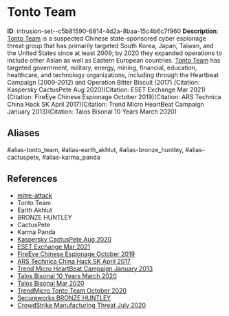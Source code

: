 # Tonto Team

**ID**: intrusion-set--c5b81590-6814-4d2a-8baa-15c4b6c7f960
**Description**: [Tonto Team](https://attack.mitre.org/groups/G0131) is a suspected Chinese state-sponsored cyber espionage threat group that has primarily targeted South Korea, Japan, Taiwan, and the United States since at least 2009; by 2020 they expanded operations to include other Asian as well as Eastern European countries. [Tonto Team](https://attack.mitre.org/groups/G0131) has targeted government, military, energy, mining, financial, education, healthcare, and technology organizations, including through the Heartbeat Campaign (2009-2012) and Operation Bitter Biscuit (2017).(Citation: Kaspersky CactusPete Aug 2020)(Citation: ESET Exchange Mar 2021)(Citation: FireEye Chinese Espionage October 2019)(Citation: ARS Technica China Hack SK April 2017)(Citation: Trend Micro HeartBeat Campaign January 2013)(Citation: Talos Bisonal 10 Years March 2020)

## Aliases
#alias-tonto_team, #alias-earth_akhlut, #alias-bronze_huntley, #alias-cactuspete, #alias-karma_panda

## References
- [mitre-attack](https://attack.mitre.org/groups/G0131)
- Tonto Team
- Earth Akhlut
- BRONZE HUNTLEY
- CactusPete
- Karma Panda
- [Kaspersky CactusPete Aug 2020](https://securelist.com/cactuspete-apt-groups-updated-bisonal-backdoor/97962/)
- [ESET Exchange Mar 2021](https://www.welivesecurity.com/2021/03/10/exchange-servers-under-siege-10-apt-groups/)
- [FireEye Chinese Espionage October 2019](https://www.fireeye.com/content/dam/fireeye-www/summit/cds-2019/presentations/cds19-executive-s08-achievement-unlocked.pdf)
- [ARS Technica China Hack SK April 2017](https://arstechnica.com/information-technology/2017/04/researchers-claim-china-trying-to-hack-south-korea-missile-defense-efforts/)
- [Trend Micro HeartBeat Campaign January 2013](https://www.trendmicro.de/cloud-content/us/pdfs/security-intelligence/white-papers/wp_the-heartbeat-apt-campaign.pdf?)
- [Talos Bisonal 10 Years March 2020](https://blog.talosintelligence.com/2020/03/bisonal-10-years-of-play.html)
- [Talos Bisonal Mar 2020](https://blog.talosintelligence.com/2020/03/bisonal-10-years-of-play.html)
- [TrendMicro Tonto Team October 2020](https://vb2020.vblocalhost.com/uploads/VB2020-06.pdf)
- [Secureworks BRONZE HUNTLEY ](https://www.secureworks.com/research/threat-profiles/bronze-huntley)
- [CrowdStrike Manufacturing Threat July 2020](https://www.crowdstrike.com/blog/adversaries-targeting-the-manufacturing-industry/)
